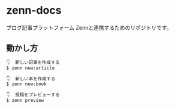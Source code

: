 # zenn-docs
ブログ記事プラットフォーム Zennと連携するためのリポジトリです。

## 動かし方

```bash
👇  新しい記事を作成する
$ zenn new:article

👇  新しい本を作成する
$ zenn new:book

👇  投稿をプレビューする
$ zenn preview
```